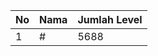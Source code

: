 | No | Nama            | Jumlah Level |
|----|-----------------|--------------|
| 1  | #    |    5688        |
